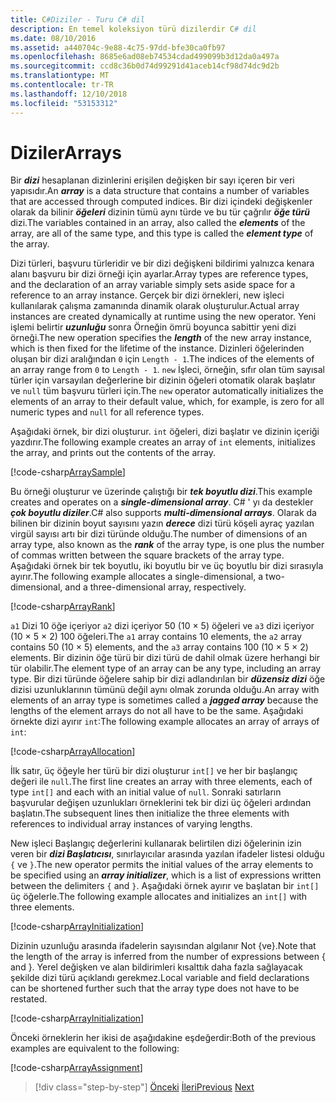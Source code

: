 ```yaml
---
title: C#Diziler - Turu C# dil
description: En temel koleksiyon türü dizilerdir C# dil
ms.date: 08/10/2016
ms.assetid: a440704c-9e88-4c75-97dd-bfe30ca0fb97
ms.openlocfilehash: 8685e6ad08eb74534cdad499099b3d12da0a497a
ms.sourcegitcommit: ccd8c36b0d74d99291d41aceb14cf98d74dc9d2b
ms.translationtype: MT
ms.contentlocale: tr-TR
ms.lasthandoff: 12/10/2018
ms.locfileid: "53153312"
---
```

# <a name="arrays"></a><span data-ttu-id="be0a5-103">Diziler</span><span class="sxs-lookup"><span data-stu-id="be0a5-103">Arrays</span></span>

<span data-ttu-id="be0a5-104">Bir ***dizi*** hesaplanan dizinlerini erişilen değişken bir sayı içeren bir veri yapısıdır.</span><span class="sxs-lookup"><span data-stu-id="be0a5-104">An ***array*** is a data structure that contains a number of variables that are accessed through computed indices.</span></span> <span data-ttu-id="be0a5-105">Bir dizi içindeki değişkenler olarak da bilinir ***öğeleri*** dizinin tümü aynı türde ve bu tür çağrılır ***öğe türü*** dizi.</span><span class="sxs-lookup"><span data-stu-id="be0a5-105">The variables contained in an array, also called the ***elements*** of the array, are all of the same type, and this type is called the ***element type*** of the array.</span></span>

<span data-ttu-id="be0a5-106">Dizi türleri, başvuru türleridir ve bir dizi değişkeni bildirimi yalnızca kenara alanı başvuru bir dizi örneği için ayarlar.</span><span class="sxs-lookup"><span data-stu-id="be0a5-106">Array types are reference types, and the declaration of an array variable simply sets aside space for a reference to an array instance.</span></span> <span data-ttu-id="be0a5-107">Gerçek bir dizi örnekleri, new işleci kullanılarak çalışma zamanında dinamik olarak oluşturulur.</span><span class="sxs-lookup"><span data-stu-id="be0a5-107">Actual array instances are created dynamically at runtime using the new operator.</span></span> <span data-ttu-id="be0a5-108">Yeni işlemi belirtir ***uzunluğu*** sonra Örneğin ömrü boyunca sabittir yeni dizi örneği.</span><span class="sxs-lookup"><span data-stu-id="be0a5-108">The new operation specifies the ***length*** of the new array instance, which is then fixed for the lifetime of the instance.</span></span> <span data-ttu-id="be0a5-109">Dizinleri öğelerinden oluşan bir dizi aralığından `0` için `Length - 1`.</span><span class="sxs-lookup"><span data-stu-id="be0a5-109">The indices of the elements of an array range from `0` to `Length - 1`.</span></span> <span data-ttu-id="be0a5-110">`new` İşleci, örneğin, sıfır olan tüm sayısal türler için varsayılan değerlerine bir dizinin öğeleri otomatik olarak başlatır ve `null` tüm başvuru türleri için.</span><span class="sxs-lookup"><span data-stu-id="be0a5-110">The `new` operator automatically initializes the elements of an array to their default value, which, for example, is zero for all numeric types and `null` for all reference types.</span></span>

<span data-ttu-id="be0a5-111">Aşağıdaki örnek, bir dizi oluşturur. `int` öğeleri, dizi başlatır ve dizinin içeriği yazdırır.</span><span class="sxs-lookup"><span data-stu-id="be0a5-111">The following example creates an array of `int` elements, initializes the array, and prints out the contents of the array.</span></span>

[!code-csharp[ArraySample](../../../samples/snippets/csharp/tour/arrays/Program.cs#L3-L18)]

<span data-ttu-id="be0a5-112">Bu örneği oluşturur ve üzerinde çalıştığı bir ***tek boyutlu dizi***.</span><span class="sxs-lookup"><span data-stu-id="be0a5-112">This example creates and operates on a ***single-dimensional array***.</span></span> <span data-ttu-id="be0a5-113">C# ' yı da destekler ***çok boyutlu diziler***.</span><span class="sxs-lookup"><span data-stu-id="be0a5-113">C# also supports ***multi-dimensional arrays***.</span></span> <span data-ttu-id="be0a5-114">Olarak da bilinen bir dizinin boyut sayısını yazın ***derece*** dizi türü köşeli ayraç yazılan virgül sayısı artı bir dizi türünde olduğu.</span><span class="sxs-lookup"><span data-stu-id="be0a5-114">The number of dimensions of an array type, also known as the ***rank*** of the array type, is one plus the number of commas written between the square brackets of the array type.</span></span> <span data-ttu-id="be0a5-115">Aşağıdaki örnek bir tek boyutlu, iki boyutlu bir ve üç boyutlu bir dizi sırasıyla ayırır.</span><span class="sxs-lookup"><span data-stu-id="be0a5-115">The following example allocates a single-dimensional, a two-dimensional, and a three-dimensional array, respectively.</span></span>

[!code-csharp[ArrayRank](../../../samples/snippets/csharp/tour/arrays/Program.cs#L24-L26)]

<span data-ttu-id="be0a5-116">`a1` Dizi 10 öğe içeriyor `a2` dizi içeriyor 50 (10 × 5) öğeleri ve `a3` dizi içeriyor (10 × 5 × 2) 100 öğeleri.</span><span class="sxs-lookup"><span data-stu-id="be0a5-116">The `a1` array contains 10 elements, the `a2` array contains 50 (10 × 5) elements, and the `a3` array contains 100 (10 × 5 × 2) elements.</span></span>
<span data-ttu-id="be0a5-117">Bir dizinin öğe türü bir dizi türü de dahil olmak üzere herhangi bir tür olabilir.</span><span class="sxs-lookup"><span data-stu-id="be0a5-117">The element type of an array can be any type, including an array type.</span></span> <span data-ttu-id="be0a5-118">Bir dizi türünde öğelere sahip bir dizi adlandırılan bir ***düzensiz dizi*** öğe dizisi uzunluklarının tümünü değil aynı olmak zorunda olduğu.</span><span class="sxs-lookup"><span data-stu-id="be0a5-118">An array with elements of an array type is sometimes called a ***jagged array*** because the lengths of the element arrays do not all have to be the same.</span></span> <span data-ttu-id="be0a5-119">Aşağıdaki örnekte dizi ayırır `int`:</span><span class="sxs-lookup"><span data-stu-id="be0a5-119">The following example allocates an array of arrays of `int`:</span></span>

[!code-csharp[ArrayAllocation](../../../samples/snippets/csharp/tour/arrays/Program.cs#L31-L34)]

<span data-ttu-id="be0a5-120">İlk satır, üç öğeyle her türü bir dizi oluşturur `int[]` ve her bir başlangıç değeri ile `null`.</span><span class="sxs-lookup"><span data-stu-id="be0a5-120">The first line creates an array with three elements, each of type `int[]` and each with an initial value of `null`.</span></span> <span data-ttu-id="be0a5-121">Sonraki satırların başvurular değişen uzunlukları örneklerini tek bir dizi üç öğeleri ardından başlatın.</span><span class="sxs-lookup"><span data-stu-id="be0a5-121">The subsequent lines then initialize the three elements with references to individual array instances of varying lengths.</span></span>

<span data-ttu-id="be0a5-122">New işleci Başlangıç değerlerini kullanarak belirtilen dizi öğelerinin izin veren bir ***dizi Başlatıcısı***, sınırlayıcılar arasında yazılan ifadeler listesi olduğu `{` ve `}`.</span><span class="sxs-lookup"><span data-stu-id="be0a5-122">The new operator permits the initial values of the array elements to be specified using an ***array initializer***, which is a list of expressions written between the delimiters `{` and `}`.</span></span> <span data-ttu-id="be0a5-123">Aşağıdaki örnek ayırır ve başlatan bir `int[]` üç öğelerle.</span><span class="sxs-lookup"><span data-stu-id="be0a5-123">The following example allocates and initializes an `int[]` with three elements.</span></span>

[!code-csharp[ArrayInitialization](../../../samples/snippets/csharp/tour/arrays/Program.cs#L39-L39)]

<span data-ttu-id="be0a5-124">Dizinin uzunluğu arasında ifadelerin sayısından algılanır Not {ve}.</span><span class="sxs-lookup"><span data-stu-id="be0a5-124">Note that the length of the array is inferred from the number of expressions between { and }.</span></span> <span data-ttu-id="be0a5-125">Yerel değişken ve alan bildirimleri kısalttık daha fazla sağlayacak şekilde dizi türü açıklandı gerekmez.</span><span class="sxs-lookup"><span data-stu-id="be0a5-125">Local variable and field declarations can be shortened further such that the array type does not have to be restated.</span></span>

[!code-csharp[ArrayInitialization](../../../samples/snippets/csharp/tour/arrays/Program.cs#L44-L44)]

<span data-ttu-id="be0a5-126">Önceki örneklerin her ikisi de aşağıdakine eşdeğerdir:</span><span class="sxs-lookup"><span data-stu-id="be0a5-126">Both of the previous examples are equivalent to the following:</span></span>

[!code-csharp[ArrayAssignment](../../../samples/snippets/csharp/tour/arrays/Program.cs#L49-L53)]

>[!div class="step-by-step"]
><span data-ttu-id="be0a5-127">[Önceki](structs.md)
>[İleri](interfaces.md)</span><span class="sxs-lookup"><span data-stu-id="be0a5-127">[Previous](structs.md)
[Next](interfaces.md)</span></span>